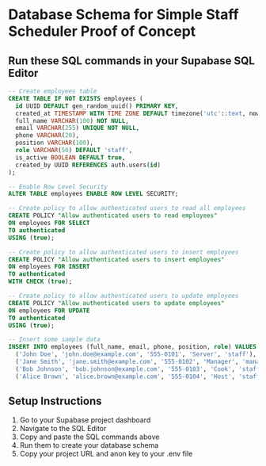 # Database Schema for Simple Staff Scheduler Proof of Concept

## Run these SQL commands in your Supabase SQL Editor

```sql
-- Create employees table
CREATE TABLE IF NOT EXISTS employees (
  id UUID DEFAULT gen_random_uuid() PRIMARY KEY,
  created_at TIMESTAMP WITH TIME ZONE DEFAULT timezone('utc'::text, now()) NOT NULL,
  full_name VARCHAR(100) NOT NULL,
  email VARCHAR(255) UNIQUE NOT NULL,
  phone VARCHAR(20),
  position VARCHAR(100),
  role VARCHAR(50) DEFAULT 'staff',
  is_active BOOLEAN DEFAULT true,
  created_by UUID REFERENCES auth.users(id)
);

-- Enable Row Level Security
ALTER TABLE employees ENABLE ROW LEVEL SECURITY;

-- Create policy to allow authenticated users to read all employees
CREATE POLICY "Allow authenticated users to read employees" 
ON employees FOR SELECT 
TO authenticated 
USING (true);

-- Create policy to allow authenticated users to insert employees
CREATE POLICY "Allow authenticated users to insert employees" 
ON employees FOR INSERT 
TO authenticated 
WITH CHECK (true);

-- Create policy to allow authenticated users to update employees
CREATE POLICY "Allow authenticated users to update employees" 
ON employees FOR UPDATE 
TO authenticated 
USING (true);

-- Insert some sample data
INSERT INTO employees (full_name, email, phone, position, role) VALUES
  ('John Doe', 'john.doe@example.com', '555-0101', 'Server', 'staff'),
  ('Jane Smith', 'jane.smith@example.com', '555-0102', 'Manager', 'manager'),
  ('Bob Johnson', 'bob.johnson@example.com', '555-0103', 'Cook', 'staff'),
  ('Alice Brown', 'alice.brown@example.com', '555-0104', 'Host', 'staff');
```

## Setup Instructions

1. Go to your Supabase project dashboard
2. Navigate to the SQL Editor
3. Copy and paste the SQL commands above
4. Run them to create your database schema
5. Copy your project URL and anon key to your .env file
